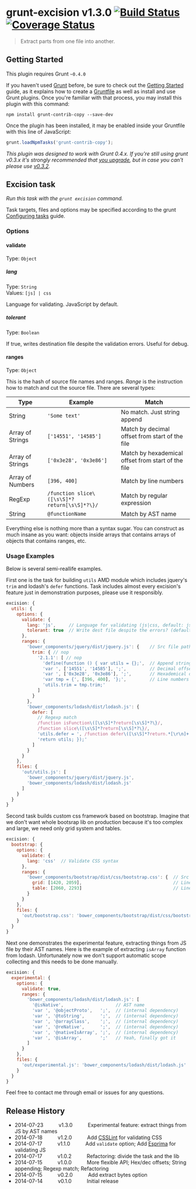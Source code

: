 # grunt-excision v1.3.0 [![Build Status](https://travis-ci.org/rd5/grunt-excision.svg?branch=master)](https://travis-ci.org/rd5/grunt-excision) [![Coverage Status](https://coveralls.io/repos/raiden-dev/grunt-excision/badge.svg?branch=master&service=github)](https://coveralls.io/github/raiden-dev/grunt-excision?branch=master)

> Extract parts from one file into another.


## Getting Started

This plugin requires Grunt `~0.4.0`

If you haven't used [Grunt](http://gruntjs.com/) before, be sure to check out the [Getting Started](http://gruntjs.com/getting-started) guide, as it explains how to create a [Gruntfile](http://gruntjs.com/sample-gruntfile) as well as install and use Grunt plugins. Once you're familiar with that process, you may install this plugin with this command:

```shell
npm install grunt-contrib-copy --save-dev
```

Once the plugin has been installed, it may be enabled inside your Gruntfile with this line of JavaScript:

```js
grunt.loadNpmTasks('grunt-contrib-copy');
```

*This plugin was designed to work with Grunt 0.4.x. If you're still using grunt v0.3.x it's strongly recommended that [you upgrade](http://gruntjs.com/upgrading-from-0.3-to-0.4), but in case you can't please use [v0.3.2](https://github.com/gruntjs/grunt-contrib-copy/tree/grunt-0.3-stable).*


## Excision task

_Run this task with the `grunt excision` command._

Task targets, files and options may be specified according to the grunt [Configuring tasks](http://gruntjs.com/configuring-tasks) guide.


### Options

#### validate

Type: `Object`

##### lang

Type: `String`  
Values: `[js] | css`

Language for validating. JavaScript by default.

##### tolerant

Type: `Boolean`

If true, writes destination file despite the validation errors. Useful for debug.

#### ranges

Type: `Object`

This is the hash of source file names and ranges. _Range_ is the instruction how to match and cut the source file. There are several types:

Type | Example |  Match
-----|---------|-------
String | `'Some text'` | No match. Just string append
Array of Strings | `['14551', '14585']` | Match by decimal offset from start of the file
Array of Strings | `['0x3e28', '0x3e86']` | Match by hexademical offset from start of the file
Array of Numbers | `[396, 400]` | Match by line numbers
RegExp | `/function slice\([\s\S]*?return[\s\S]*?\}/` | Match by regular expression
String | `@functionName` | Match by AST name

Everything else is nothing more than a syntax sugar. You can construct as much insane as you want: objects inside arrays that contains arrays of objects that contains ranges, etc.


### Usage Examples

Below is several semi-reallife examples.

First one is the task for building `utils` AMD module which includes jquery's `trim` and lodash's `defer` functions. Task includes almost every excision's feature just in demonstration purposes, please use it responsibly.

```js
excision: {
  utils: {
    options: {
      validate: {
        lang: 'js',     // Language for validating (js|css, default: js)
        tolerant: true  // Write dest file despite the errors? (default: false)
      },
      ranges: {
        'bower_components/jquery/dist/jquery.js': {    // Src file path
          trim: { // nop
            '2.1.1': [ // nop
              'define(function () { var utils = {};',  // Append string
              'var ', ['14551', '14585'], ';',         // Decimal offset
              'var ', ['0x3e28', '0x3e86'], ';',       // Hexademical offset
              'var tmp = {', [396, 400], '};',         // Line numbers range
              'utils.trim = tmp.trim;'
            ]
          }
        },
        'bower_components/lodash/dist/lodash.js': {
          defer: [
            // Regexp match
            /function isFunction\([\s\S]*?return[\s\S]*?\}/,
            /function slice\([\s\S]*?return[\s\S]*?\}/,
            'utils.defer = ', /function defer\([\s\S]*?return.*[\r\n]+.*\}/, ';',
            'return utils; });'
          ]
        }
      }
    },
    files: {
      'out/utils.js': [
        'bower_components/jquery/dist/jquery.js',
        'bower_components/lodash/dist/lodash.js'
      ]
    }
  }
}
```

Second task builds custom css framework based on bootstrap. Imagine that we don't want whole bootsrap lib on production because it's too complex and large, we need only grid system and tables.

```js
excision: {
  bootstrap: {
    options: {
      validate: {
        lang: 'css'  // Validate CSS syntax
      },
      ranges: {
        'bower_components/bootstrap/dist/css/bootstrap.css': {  // Src file path
          grid: [1420, 2059],                                   // Line numbers range
          table: [2060, 2293]                                   // Line numbers range
        }
      }
    },
    files: {
      'out/bootstrap.css': 'bower_components/bootstrap/dist/css/bootstrap.css'
    }
  }
}
```

Next one demonstrates the experimental feature, extracting things from JS file by their AST names. Here is the example of extracting `isArray` function from lodash. Unfortunately now we don't support automatic scope collecting and this needs to be done manually.

```js
excision: {
  experimental: {
    options: {
      validate: true,
      ranges: {
        'bower_components/lodash/dist/lodash.js': [
          '@isNative',                    // AST name
          'var ', '@objectProto',   ';',  // (internal dependency)
          'var ', '@toString',      ';',  // (internal dependency)
          'var ', '@arrayClass',    ';',  // (internal dependency)
          'var ', '@reNative',      ';',  // (internal dependency)
          'var ', '@nativeIsArray', ';',  // (internal dependency)
          'var ', '@isArray',       ';'   // Yeah, finally got it
        ]
      }
    },
    files: {
      'out/experimental.js': 'bower_components/lodash/dist/lodash.js'
    }
  }
}
```

Feel free to contact me through email or issues for any questions.


## Release History

 * 2014-07-23   v1.3.0   Experimental feature: extract things from JS by AST names
 * 2014-07-18   v1.2.0   Add [CSSLint](https://github.com/CSSLint/csslint) for validating CSS
 * 2014-07-17   v1.1.0   Add `validate` option; Add [Esprima](http://esprima.org/) for validating JS
 * 2014-07-17   v1.0.2   Refactoring: divide the task and the lib
 * 2014-07-15   v1.0.0   More flexible API; Hex/dec offsets; String appending; Regexp match; Refactoring
 * 2014-07-15   v0.2.0   Add extract bytes option
 * 2014-07-14   v0.1.0   Initial release
